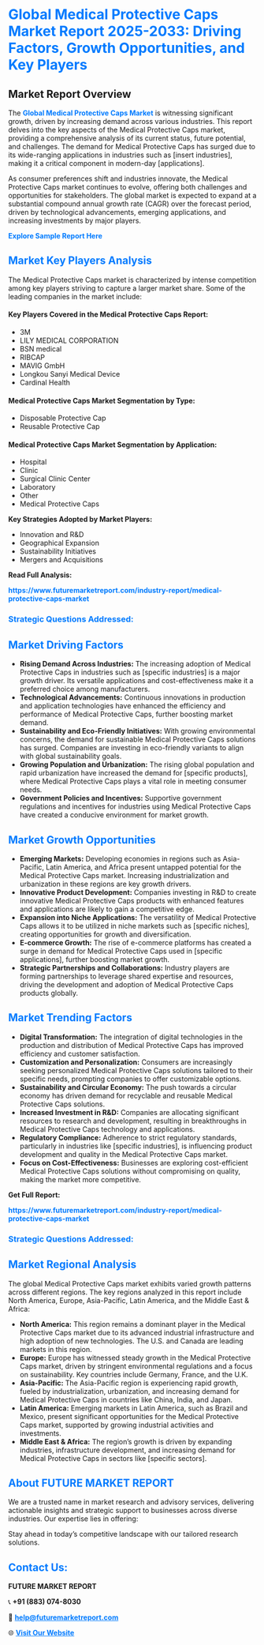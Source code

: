 <h1 style="color: #007BFF;">Global Medical Protective Caps Market Report 2025-2033: Driving Factors, Growth Opportunities, and Key Players</h1>

<section id="overview">
<h2>Market Report Overview</h2>
<p>The <a href="https://www.futuremarketreport.com/industry-report/medical-protective-caps-market" style="color: #007BFF; text-decoration: none;"><strong>Global Medical Protective Caps Market</strong></a> is witnessing significant growth, driven by increasing demand across various industries. This report delves into the key aspects of the Medical Protective Caps market, providing a comprehensive analysis of its current status, future potential, and challenges. The demand for Medical Protective Caps has surged due to its wide-ranging applications in industries such as [insert industries], making it a critical component in modern-day [applications].</p>
<p>As consumer preferences shift and industries innovate, the Medical Protective Caps market continues to evolve, offering both challenges and opportunities for stakeholders. The global market is expected to expand at a substantial compound annual growth rate (CAGR) over the forecast period, driven by technological advancements, emerging applications, and increasing investments by major players.</p>
</section>

<section id="overview">
<p><a href="https://www.futuremarketreport.com/request-sample/reportId=125007" style="color: #007BFF; text-decoration: none;"><strong>Explore Sample Report Here</strong></a></p>
</section>

<section id="key-players">
<h2 style="color: #007BFF;">Market Key Players Analysis</h2>
<p>The Medical Protective Caps market is characterized by intense competition among key players striving to capture a larger market share. Some of the leading companies in the market include:</p>
<h4>Key Players Covered in the Medical Protective Caps Report:</h4>
<ul><li>3M</li><li>LILY MEDICAL CORPORATION</li><li>BSN medical</li><li>RIBCAP</li><li>MAVIG GmbH</li><li>Longkou Sanyi Medical Device</li><li>Cardinal Health</li></ul>
<h4>Medical Protective Caps Market Segmentation by Type:</h4>
<ul><li>Disposable Protective Cap</li><li>Reusable Protective Cap</li></ul>

<h4>Medical Protective Caps Market Segmentation by Application:</h4>
<ul><li>Hospital</li><li>Clinic</li><li>Surgical Clinic Center</li><li>Laboratory</li><li>Other</li><li>Medical Protective Caps</li></ul>
<p><strong>Key Strategies Adopted by Market Players:</strong></p>
<ul>
<li>Innovation and R&D</li>
<li>Geographical Expansion</li>
<li>Sustainability Initiatives</li>
<li>Mergers and Acquisitions</li>
</ul>
</section>

<section>
<p><strong>Read Full Analysis: </strong></p><a href="https://www.futuremarketreport.com/industry-report/medical-protective-caps-market" style="color: #007BFF; text-decoration: none;"><strong>https://www.futuremarketreport.com/industry-report/medical-protective-caps-market</strong></a>
<h3 style="color: #007BFF;">Strategic Questions Addressed:</h3>
</section>

<section id="driving-factors">
<h2 style="color: #007BFF;">Market Driving Factors</h2>
<ul>
<li><strong>Rising Demand Across Industries:</strong> The increasing adoption of Medical Protective Caps in industries such as [specific industries] is a major growth driver. Its versatile applications and cost-effectiveness make it a preferred choice among manufacturers.</li>
<li><strong>Technological Advancements:</strong> Continuous innovations in production and application technologies have enhanced the efficiency and performance of Medical Protective Caps, further boosting market demand.</li>
<li><strong>Sustainability and Eco-Friendly Initiatives:</strong> With growing environmental concerns, the demand for sustainable Medical Protective Caps solutions has surged. Companies are investing in eco-friendly variants to align with global sustainability goals.</li>
<li><strong>Growing Population and Urbanization:</strong> The rising global population and rapid urbanization have increased the demand for [specific products], where Medical Protective Caps plays a vital role in meeting consumer needs.</li>
<li><strong>Government Policies and Incentives:</strong> Supportive government regulations and incentives for industries using Medical Protective Caps have created a conducive environment for market growth.</li>
</ul>
</section>

<section id="growth-opportunities">
<h2 style="color: #007BFF;">Market Growth Opportunities</h2>
<ul>
<li><strong>Emerging Markets:</strong> Developing economies in regions such as Asia-Pacific, Latin America, and Africa present untapped potential for the Medical Protective Caps market. Increasing industrialization and urbanization in these regions are key growth drivers.</li>
<li><strong>Innovative Product Development:</strong> Companies investing in R&D to create innovative Medical Protective Caps products with enhanced features and applications are likely to gain a competitive edge.</li>
<li><strong>Expansion into Niche Applications:</strong> The versatility of Medical Protective Caps allows it to be utilized in niche markets such as [specific niches], creating opportunities for growth and diversification.</li>
<li><strong>E-commerce Growth:</strong> The rise of e-commerce platforms has created a surge in demand for Medical Protective Caps used in [specific applications], further boosting market growth.</li>
<li><strong>Strategic Partnerships and Collaborations:</strong> Industry players are forming partnerships to leverage shared expertise and resources, driving the development and adoption of Medical Protective Caps products globally.</li>
</ul>
</section>

<section id="trending-factors">
<h2 style="color: #007BFF;">Market Trending Factors</h2>
<ul>
<li><strong>Digital Transformation:</strong> The integration of digital technologies in the production and distribution of Medical Protective Caps has improved efficiency and customer satisfaction.</li>
<li><strong>Customization and Personalization:</strong> Consumers are increasingly seeking personalized Medical Protective Caps solutions tailored to their specific needs, prompting companies to offer customizable options.</li>
<li><strong>Sustainability and Circular Economy:</strong> The push towards a circular economy has driven demand for recyclable and reusable Medical Protective Caps solutions.</li>
<li><strong>Increased Investment in R&D:</strong> Companies are allocating significant resources to research and development, resulting in breakthroughs in Medical Protective Caps technology and applications.</li>
<li><strong>Regulatory Compliance:</strong> Adherence to strict regulatory standards, particularly in industries like [specific industries], is influencing product development and quality in the Medical Protective Caps market.</li>
<li><strong>Focus on Cost-Effectiveness:</strong> Businesses are exploring cost-efficient Medical Protective Caps solutions without compromising on quality, making the market more competitive.</li>
</ul>
</section>

<section>
<p><strong>Get Full Report: </strong></p><a href="https://www.futuremarketreport.com/industry-report/medical-protective-caps-market" style="color: #007BFF; text-decoration: none;"><strong>https://www.futuremarketreport.com/industry-report/medical-protective-caps-market</strong></a>
<h3 style="color: #007BFF;">Strategic Questions Addressed:</h3>
</section>


<section id="regional-analysis">
<h2 style="color: #007BFF;">Market Regional Analysis</h2>
<p>The global Medical Protective Caps market exhibits varied growth patterns across different regions. The key regions analyzed in this report include North America, Europe, Asia-Pacific, Latin America, and the Middle East & Africa:</p>
<ul>
<li><strong>North America:</strong> This region remains a dominant player in the Medical Protective Caps market due to its advanced industrial infrastructure and high adoption of new technologies. The U.S. and Canada are leading markets in this region.</li>
<li><strong>Europe:</strong> Europe has witnessed steady growth in the Medical Protective Caps market, driven by stringent environmental regulations and a focus on sustainability. Key countries include Germany, France, and the U.K.</li>
<li><strong>Asia-Pacific:</strong> The Asia-Pacific region is experiencing rapid growth, fueled by industrialization, urbanization, and increasing demand for Medical Protective Caps in countries like China, India, and Japan.</li>
<li><strong>Latin America:</strong> Emerging markets in Latin America, such as Brazil and Mexico, present significant opportunities for the Medical Protective Caps market, supported by growing industrial activities and investments.</li>
<li><strong>Middle East & Africa:</strong> The region’s growth is driven by expanding industries, infrastructure development, and increasing demand for Medical Protective Caps in sectors like [specific sectors].</li>
</ul>
</section>

<footer>
<h2 style="color: #007BFF;">About FUTURE MARKET REPORT</h2>
<p>We are a trusted name in market research and advisory services, delivering actionable insights and strategic support to businesses across diverse industries. Our expertise lies in offering:</p>

<p>Stay ahead in today’s competitive landscape with our tailored research solutions.</p>

<h2 style="color: #007BFF;">Contact Us:</h2>
<p><strong>FUTURE MARKET REPORT</strong></p>
<p>📞 <strong>+91 (883) 074-8030</strong></p>
<p>📧 <strong><a href="mailto:help@futuremarketreport.com" style="color: #007BFF;">help@futuremarketreport.com</a></strong></p>
<p>🌐 <strong><a href="https://www.futuremarketreport.com/" style="color: #007BFF;">Visit Our Website</a></strong></p>
</footer>